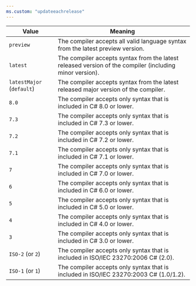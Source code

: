 ```yaml
---
ms.custom: "updateeachrelease"
---
```


| Value                     | Meaning                                                                                                 |
|---------------------------|---------------------------------------------------------------------------------------------------------|
| `preview`                 | The compiler accepts all valid language syntax from the latest preview version.                         |
| `latest`                  | The compiler accepts syntax from the latest released version of the compiler (including minor version). |
| `latestMajor` (`default`) | The compiler accepts syntax from the latest released major version of the compiler.                     |
| `8.0`                     | The compiler accepts only syntax that is included in C# 8.0 or lower.                                   |
| `7.3`                     | The compiler accepts only syntax that is included in C# 7.3 or lower.                                   |
| `7.2`                     | The compiler accepts only syntax that is included in C# 7.2 or lower.                                   |
| `7.1`                     | The compiler accepts only syntax that is included in C# 7.1 or lower.                                   |
| `7`                       | The compiler accepts only syntax that is included in C# 7.0 or lower.                                   |
| `6`                       | The compiler accepts only syntax that is included in C# 6.0 or lower.                                   |
| `5`                       | The compiler accepts only syntax that is included in C# 5.0 or lower.                                   |
| `4`                       | The compiler accepts only syntax that is included in C# 4.0 or lower.                                   |
| `3`                       | The compiler accepts only syntax that is included in C# 3.0 or lower.                                   |
| `ISO-2` (or `2`)          | The compiler accepts only syntax that is included in ISO/IEC 23270:2006 C# (2.0).                       |
| `ISO-1` (or `1`)          | The compiler accepts only syntax that is included in ISO/IEC 23270:2003 C# (1.0/1.2).                   |
